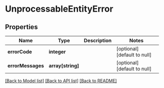 # UnprocessableEntityError

## Properties
Name | Type | Description | Notes
------------ | ------------- | ------------- | -------------
**errorCode** | **integer** |  | [optional] [default to null]
**errorMessages** | **array[string]** |  | [optional] [default to null]

[[Back to Model list]](../README.md#documentation-for-models) [[Back to API list]](../README.md#documentation-for-api-endpoints) [[Back to README]](../README.md)



